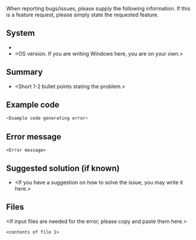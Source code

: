 When reporting bugs/issues, please supply the following information. If this 
is a feature request, please simply state the requested feature.

## System

* <Version of pymatgen>
* <OS version. If you are writing Windows here, you are on your own.> 

## Summary

* <Short 1-2 bullet points stating the problem.>

## Example code

```python
<Example code generating error>
```

## Error message

```
<Error message>
```

## Suggested solution (if known)

* <If you have a suggestion on how to solve the issue, you may write it here.>

## Files

<If input files are needed for the error, please copy and paste them here.>

```
<contents of file 1>
```
